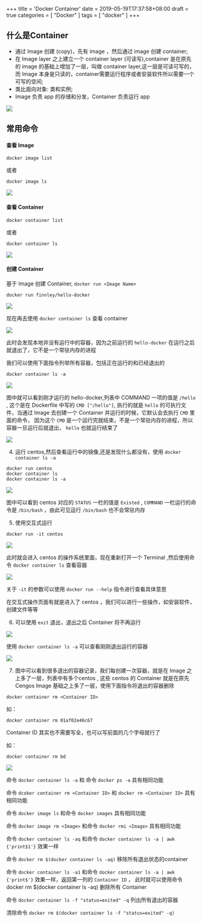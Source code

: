+++
title = 'Docker Container'
date = 2019-05-19T17:37:58+08:00
draft = true
categories = [ "Docker" ]
tags = [ "docker" ]
+++

## 什么是Container

* 通过 Image 创建 (copy)，先有 image ，然后通过 image 创建 container;
* 在 Image layer 之上建立一个 container layer (可读写),container 是在原先的 image 的基础上增加了一层，叫做 container layer,这一层是可读可写的，而 Image 本身是只读的，container需要运行程序或者安装软件所以需要一个可写的空间;
* 类比面向对象: 类和实例;
* Image 负责 app 的存储和分发，Container 负责运行 app

![](/images/docker/137.png)

## 常用命令

#### 查看 Image

```
docker image list
```

或者 

```
docker image ls
```

![](/images/docker/138.png)

#### 查看 Container

```
docker container list
```

或者 

```
docker container ls
```

![](/images/docker/139.png)

#### 创建 Container

基于 Image 创建 Container, `docker run <Image Name>`

```
docker run finnley/hello-docker
```

![](/images/docker/140.png)

现在再去使用 `docker container ls` 查看 container

![](/images/docker/141.png)

此时会发现本地并没有运行中的容器，因为之前运行的 `hello-docker` 在运行之后就退出了，它不是一个常驻内存的进程

我们可以使用下面指令列举所有容器，包括正在运行的和已经退出的

```
docker container ls -a
```

![](/images/docker/142.png)

图中就可以看到刚才运行的 hello-docker,列表中 COMMAND 一项的值是 `/hello` , 这个是在 Dockerfile 中写的 `CMD ["/hello"]`, 执行的就是 `hello` 的可执行文件，当通过 Image 去创建一个 Container 并运行的时候，它默认会去执行 `CMD` 里面的命令， 因为这个 `CMD` 是一个运行完就结束，不是一个常驻内存的进程，所以容器一旦运行后就退出， `hello` 也就运行结束了

![](/images/docker/143.png)

4. 运行 centos,然后查看运行中的镜像,还是发现什么都没有，使用 `docker container ls -a`

```
docker run centos
docker container ls
docker container ls -a
```

![](/images/docker/144.png)

图中可以看到 centos 对应的 `STATUS` 一栏的值是 `Existed` , `COMMAND` 一栏运行的命令是 `/bin/bash` ，由此可见运行 `/bin/bash` 也不会常驻内存

5. 使用交互式运行

```
docker run -it centos
```

![](/images/docker/145.png)

此时就会进入 centos 的操作系统里面，现在重新打开一个 Terminal ,然后使用命令 `docker container ls` 查看容器

![](/images/docker/146.png)

关于 `-it` 的参数可以使用 `docker run --help` 指令进行查看具体意思

在交互式操作页面有就是进入了 centos ，我们可以进行一些操作，如安装软件， 创建文件等等

6. 可以使用 `exit` 退出，退出之后 Container 将不再运行

![](/images/docker/147.png)

使用 `docker container ls -a` 可以查看刚刚退出运行的容器

![](/images/docker/148.png)

7. 图中可以看到很多退出的容器记录，我们每创建一次容器，就是在 Image 之上多了一层，列表中有多个centos , 这些 centos 的 Container 就是在原先 Cengos Image 基础之上多了一层，使用下面指令将退出的容器删除

```
docker container rm <Container ID>
```

如：

```
docker container rm 01af02e46c67
```

Container ID 其实也不需要写全，也可以写前面的几个字母就行了

如：

```
docker container rm bd
```

![](/images/docker/149.png)


命令 `docker container ls -a` 和 命令 `docker ps -a` 具有相同功能


命令 `dcoker container rm <Container ID>` 和 `docker rm <Container ID>` 具有相同功能

命令 `docker image ls` 和命令 `docker images` 具有相同功能

命令 `docker image rm <Image>` 和命令 `docker rmi <Image>` 具有相同功能

命令 `docker container ls -aq` 和命令 `docker container ls -a | awk {'print$1'}` 效果一样

命令 `docker rm $(docker container ls -aq)` 移除所有退出状态的container

命令 `docker container ls -a1` 和命令 `docker container ls -a | awk {'print$'}` 效果一样，返回第一列的 `Container ID` ， 此时就可以使用命令 docker rm $(docker container ls -aq) 删除所有 Container

命令 `docker container ls -f "status=exited" -q` 列出所有退出的容器

清除命令 `docker rm $(docker container ls -f "status=exited" -q)`